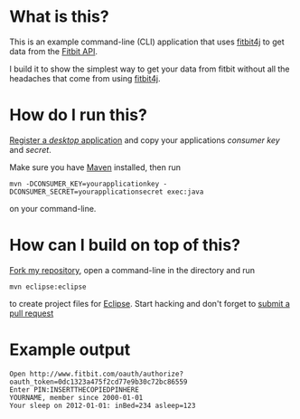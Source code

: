 What is this?
==============

This is an example command-line (CLI) application that uses [fitbit4j][0] to get data from the [Fitbit API][1].

I build it to show the simplest way to get your data from fitbit without all the headaches that come from using [fitbit4j][0].

How do I run this?
==================

[Register a *desktop* application][3] and copy your applications *consumer key* and *secret*.

Make sure you have [Maven][2] installed, then run

    mvn -DCONSUMER_KEY=yourapplicationkey -DCONSUMER_SECRET=yourapplicationsecret exec:java

on your command-line.

How can I build on top of this?
===============================

[Fork my repository][4], open a command-line in the directory and run

    mvn eclipse:eclipse

to create project files for [Eclipse][5]. Start hacking and don't forget to [submit a pull request][6]

Example output
==============

    Open http://www.fitbit.com/oauth/authorize?oauth_token=0dc1323a475f2cd77e9b30c72bc86559
    Enter PIN:INSERTTHECOPIEDPINHERE
    YOURNAME, member since 2000-01-01
    Your sleep on 2012-01-01: inBed=234 asleep=123

[0]: https://github.com/Fitbit/fitbit4j
[1]: http://dev.fitbit.com/
[2]: http://maven.apache.org/ 
[3]: https://dev.fitbit.com/apps
[4]: XXX/fork
[5]: http://eclipse.org/
[6]: XXX/pulls